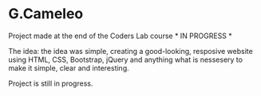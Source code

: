 # G.Cameleo
Project made at the end of the Coders Lab course * IN PROGRESS *

The idea: the idea was simple, creating a good-looking, resposive website using HTML, CSS, Bootstrap, jQuery and anything
what is nessesery to make it simple, clear and interesting. 

Project is still in progress. 

